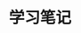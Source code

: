 ---
title: 学习笔记
description: 学无止境 —— 荀子
image: category/学习笔记.png

# Badge style
style:
    background: "#1d3557"
    color: "#f1faee"
---